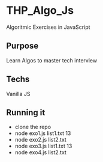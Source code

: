 # THP_Algo_Js
Algoritmic Exercises in JavaScript 


## Purpose
Learn Algos to master tech interview

## Techs
Vanilla JS

## Running it
  * clone the repo
  * node exo1.js list1.txt 13
  * node exo2.js list2.txt 
  * node exo3.js list1.txt 13
  * node exo4.js list2.txt 
